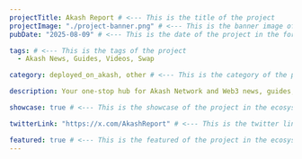 ```yaml
---
projectTitle: Akash Report # <--- This is the title of the project
projectImage: "./project-banner.png" # <--- This is the banner image of the project
pubDate: "2025-08-09" # <--- This is the date of the project in the format of "YYYY-MM-DD"

tags: # <--- This is the tags of the project
  - Akash News, Guides, Videos, Swap

category: deployed_on_akash, other # <--- This is the category of the project which can be "deployed_on_akash", "tools"

description: Your one-stop hub for Akash Network and Web3 news, guides, videos and token swaps. Explore the unstoppable cloud and stay ahead of the decentralized curve.

showcase: true # <--- This is the showcase of the project in the ecosystem page/showcase

twitterLink: "https://x.com/AkashReport" # <--- This is the twitter link of the project

featured: true # <--- This is the featured of the project in the ecosystem page/showcase
---
```

